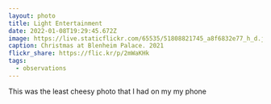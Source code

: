 ```yaml
---
layout: photo
title: Light Entertainment
date: 2022-01-08T19:29:45.672Z
image: https://live.staticflickr.com/65535/51808821745_a8f6832e77_h_d.jpg
caption: Christmas at Blenheim Palace. 2021
flickr_share: https://flic.kr/p/2mWaKHk
tags:
  - observations
---
```

This was the least cheesy photo that I had on my my phone